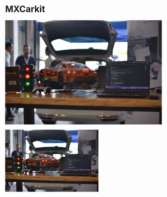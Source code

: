 # MXCarkit

![My Image](images/mxcarkit_setup.jpeg)

  
<img src="images/mxcarkit_setup.jpeg" title="MXCarkit" style="display: inline-block; margin: 0 auto; max-width: 300px">
